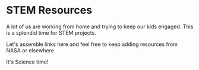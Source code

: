 # STEM Resources

A lot of us are working from home and trying to keep our kids engaged. This is a splendid time for STEM projects.

Let's assemble links here and feel free to keep adding resources from NASA or elsewhere

It's  Science time!
